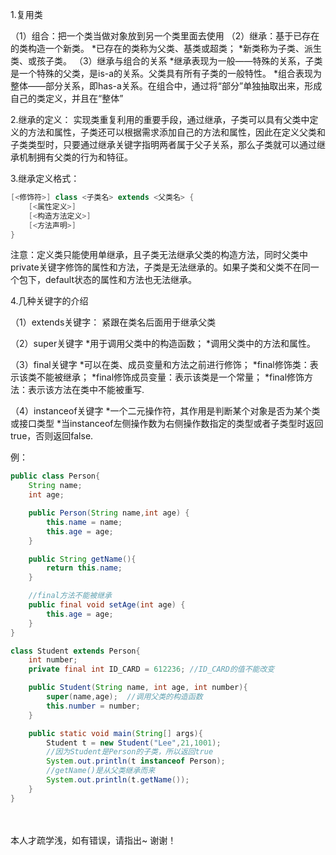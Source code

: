 1.复用类

（1）组合：把一个类当做对象放到另一个类里面去使用
（2）继承：基于已存在的类构造一个新类。
*已存在的类称为父类、基类或超类；
*新类称为子类、派生类、或孩子类。
（3）继承与组合的关系
*继承表现为一般——特殊的关系，子类是一个特殊的父类，是is-a的关系。父类具有所有子类的一般特性。
*组合表现为整体——部分关系，即has-a关系。在组合中，通过将“部分”单独抽取出来，形成自己的类定义，并且在“整体”

2.继承的定义：
实现类重复利用的重要手段，通过继承，子类可以具有父类中定义的方法和属性，子类还可以根据需求添加自己的方法和属性，因此在定义父类和子类类型时，只要通过继承关键字指明两者属于父子关系，那么子类就可以通过继承机制拥有父类的行为和特征。

3.继承定义格式：

```Java
[<修饰符>] class <子类名> extends <父类名> {
	[<属性定义>]
	[<构造方法定义>]
	[<方法声明>]
}

```
注意：定义类只能使用单继承，且子类无法继承父类的构造方法，同时父类中private关键字修饰的属性和方法，子类是无法继承的。如果子类和父类不在同一个包下，default状态的属性和方法也无法继承。

4.几种关键字的介绍

（1）extends关键字：
紧跟在类名后面用于继承父类

（2）super关键字
*用于调用父类中的构造函数；
*调用父类中的方法和属性。

（3）final关键字
*可以在类、成员变量和方法之前进行修饰；
*final修饰类：表示该类不能被继承；
*final修饰成员变量：表示该类是一个常量；
*final修饰方法：表示该方法在类中不能被重写.

（4）instanceof关键字
*一个二元操作符，其作用是判断某个对象是否为某个类或接口类型
*当instanceof左侧操作数为右侧操作数指定的类型或者子类型时返回true，否则返回false.

例：

```Java
public class Person{
    String name;
    int age;

    public Person(String name,int age) {
        this.name = name;
        this.age = age;
    }

    public String getName(){
        return this.name;
    }

    //final方法不能被继承
    public final void setAge(int age) {
        this.age = age;
    }
}

class Student extends Person{
    int number;
    private final int ID_CARD = 612236; //ID_CARD的值不能改变

    public Student(String name, int age, int number){
        super(name,age);  //调用父类的构造函数
        this.number = number;
    }

    public static void main(String[] args){
        Student t = new Student("Lee",21,1001);
		//因为Student是Person的子类，所以返回true
		System.out.println(t instanceof Person);   
        //getName()是从父类继承而来
        System.out.println(t.getName());
    }
}

```
<br/>
<br/>
本人才疏学浅，如有错误，请指出~
谢谢！